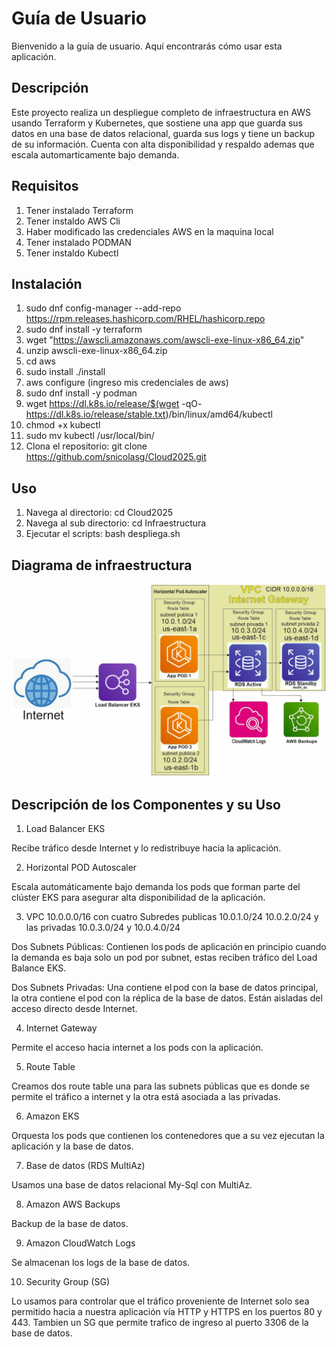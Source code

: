 # Guía de Usuario

Bienvenido a la guía de usuario. Aquí encontrarás cómo usar esta aplicación.

## Descripción

Este proyecto realiza un despliegue completo de infraestructura en AWS usando Terraform y Kubernetes, que sostiene una app que guarda sus datos en una base de datos relacional, guarda sus logs y tiene un backup de su información.
Cuenta con alta disponibilidad y respaldo ademas que escala automarticamente bajo demanda.

## Requisitos

1) Tener instalado Terraform
2) Tener instaldo AWS Cli
3) Haber modificado las credenciales AWS en la maquina local
4) Tener instalado PODMAN
5) Tener instaldo Kubectl

## Instalación

1) sudo dnf config-manager --add-repo https://rpm.releases.hashicorp.com/RHEL/hashicorp.repo
2) sudo dnf install -y terraform
3) wget "https://awscli.amazonaws.com/awscli-exe-linux-x86_64.zip"
4) unzip awscli-exe-linux-x86_64.zip
5) cd aws
6) sudo install ./install
7) aws configure (ingreso mis credenciales de aws)
8) sudo dnf install -y podman
9) wget https://dl.k8s.io/release/$(wget -qO- https://dl.k8s.io/release/stable.txt)/bin/linux/amd64/kubectl
10) chmod +x kubectl
11) sudo mv kubectl /usr/local/bin/
12) Clona el repositorio: git clone https://github.com/snicolasg/Cloud2025.git

## Uso

1) Navega al directorio: cd Cloud2025
2) Navega al sub directorio: cd Infraestructura
3) Ejecutar el scripts: bash despliega.sh


## Diagrama de infraestructura

![Diagrama de infraestructura](Imagenes/Diagrama_Completo.jpg)

## Descripción de los Componentes y su Uso 

1. Load Balancer EKS 

Recibe tráfico desde Internet y lo redistribuye hacia la aplicación. 

2. Horizontal POD Autoscaler 

Escala automáticamente bajo demanda los pods que forman parte del clúster EKS para asegurar alta disponibilidad de la aplicación. 

3. VPC 10.0.0.0/16 con cuatro Subredes publicas 10.0.1.0/24 10.0.2.0/24 y las privadas 10.0.3.0/24 y 10.0.4.0/24

Dos Subnets Públicas: Contienen los pods de aplicación en principio cuando la demanda es baja solo un pod por subnet, estas reciben tráfico del Load Balance EKS.

Dos Subnets Privadas: Una contiene el pod con la base de datos principal, la otra contiene el pod con la réplica de la base de datos. Están aisladas del acceso directo desde Internet. 

4. Internet Gateway 

Permite el acceso hacia internet a los pods con la aplicación. 

5. Route Table 

Creamos dos route table una para las subnets públicas que es donde se permite el tráfico a internet y la otra está asociada a las privadas. 

6. Amazon EKS 

Orquesta los pods que contienen los contenedores que a su vez ejecutan la aplicación y la base de datos. 

7. Base de datos (RDS MultiAz)

Usamos una base de datos relacional My-Sql con MultiAz.

8. Amazon AWS Backups 

Backup de la base de datos. 

9. Amazon CloudWatch Logs 

Se almacenan los logs de la base de  datos.

10. Security Group (SG) 

Lo usamos para controlar que el tráfico proveniente de Internet solo sea permitido hacia a nuestra aplicación vía HTTP y HTTPS en los puertos 80 y 443.  Tambien un SG que permite trafico de ingreso 
al puerto 3306 de la base de datos.
